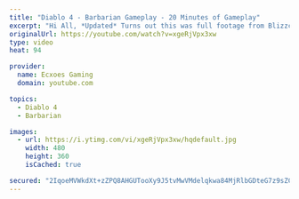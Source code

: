 ```yaml
---
title: "Diablo 4 - Barbarian Gameplay - 20 Minutes of Gameplay"
excerpt: "Hi All, *Updated* Turns out this was full footage from Blizzcon I came across some footage I hadn't seen of D4 before. Obviously the opening parts where at ..."
originalUrl: https://youtube.com/watch?v=xgeRjVpx3xw
type: video
heat: 94

provider:
  name: Ecxoes Gaming
  domain: youtube.com

topics:
  - Diablo 4
  - Barbarian

images:
  - url: https://i.ytimg.com/vi/xgeRjVpx3xw/hqdefault.jpg
    width: 480
    height: 360
    isCached: true

secured: "2IqoeMVWkdXt+zZPQ8AHGUTooXy9J5tvMwVMdelqkwa84MjRlbGDteG7z9sZC1bAC/F0KPPCyStf/6kQY92y7hEljp8iksXfqf28ySXRJUTBoiUx5Rg/0Ynjhur6gAe7ectbcN3OncaNIPuBmQRegQAnBV/SIwqsxhwFjoeHf9U27LFnBvYEFdpqylk9gYn+vNrL6NAJIjL9fPTFtKnknrjofun6VbeCuTCw2g6ol1Yf8L8Xyec9+EoRMDTTflf2Zo0B/PwCP+fL9pVs5Wvl6iOWea2wXPIaII20cfjcf/9kSTKQfun6N5GzwylHKJ49t5ybUnRKy1rfLLnIv+GxOhUUGJ9ocB69XsaP9y01hMmh/R2KKJPkILOvac+M3TpIlzQY7bpvb93V+c+aN8DweA==;/Mst8I+k1epzSLUjn/hNLg=="
---
```


